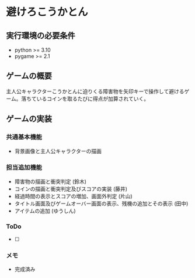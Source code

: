 # 避けろこうかとん

## 実行環境の必要条件
* python >= 3.10
* pygame >= 2.1

## ゲームの概要
主人公キャラクターこうかとんに迫りくる障害物を矢印キーで操作して避けるゲーム。落ちているコインを取るたびに得点が加算されていく。

## ゲームの実装
### 共通基本機能
* 背景画像と主人公キャラクターの描画

### 担当追加機能
* 障害物の描画と衝突判定 (鈴木)
* コインの描画と衝突判定及びスコアの実装 (藤井)
* 経過時間の表示とスコアの増加、画面外判定 (片山)
* タイトル画面及びゲームオーバー画面の表示、残機の追加とその表示 (田中)
* アイテムの追加 (ゆうしん)

### ToDo

- [ ] 

### メモ
* 完成済み
